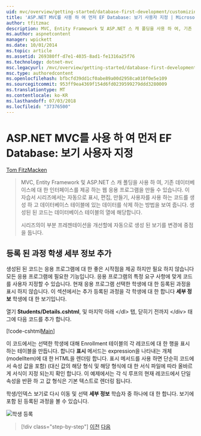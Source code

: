 ```yaml
---
uid: mvc/overview/getting-started/database-first-development/customizing-a-view
title: 'ASP.NET MVC를 사용 하 여 먼저 EF Database: 보기 사용자 지정 | Microsoft Docs'
author: tfitzmac
description: MVC, Entity Framework 및 ASP.NET 스 캐 폴딩을 사용 하 여, 기존 데이터베이스에 대 한 인터페이스를 제공 하는 웹 응용 프로그램을 만들 수 있습니다. 이 자습서 seri...
ms.author: aspnetcontent
manager: wpickett
ms.date: 10/01/2014
ms.topic: article
ms.assetid: 269380ff-d7e1-4035-8ad1-fe1316a25f76
ms.technology: dotnet-mvc
msc.legacyurl: /mvc/overview/getting-started/database-first-development/customizing-a-view
msc.type: authoredcontent
ms.openlocfilehash: bfbcfd39dd1cf0abe89a00d2958ca010f0e5e109
ms.sourcegitcommit: 953ff9ea4369f154d6fd0239599279ddd3280009
ms.translationtype: MT
ms.contentlocale: ko-KR
ms.lasthandoff: 07/03/2018
ms.locfileid: "37376500"
---
```

<a name="ef-database-first-with-aspnet-mvc-customizing-a-view"></a>ASP.NET MVC를 사용 하 여 먼저 EF Database: 보기 사용자 지정
====================
[Tom FitzMacken](https://github.com/tfitzmac)

> MVC, Entity Framework 및 ASP.NET 스 캐 폴딩을 사용 하 여, 기존 데이터베이스에 대 한 인터페이스를 제공 하는 웹 응용 프로그램을 만들 수 있습니다. 이 자습서 시리즈에서는 자동으로 표시, 편집, 만들기, 사용자를 사용 하는 코드를 생성 하 고 데이터베이스 테이블에 있는 데이터를 삭제 하는 방법을 보여 줍니다. 생성된 된 코드는 데이터베이스 테이블의 열에 해당합니다.
> 
> 시리즈의이 부분 프레젠테이션을 개선할에 자동으로 생성 된 보기를 변경에 중점을 둡니다.


## <a name="add-enrolled-courses-to-student-details"></a>등록 된 과정 학생 세부 정보 추가

생성된 된 코드는 응용 프로그램에 대 한 좋은 시작점을 제공 하지만 필요 하지 않습니다 모든 응용 프로그램에 필요한 기능입니다. 응용 프로그램의 특정 요구 사항에 맞게 코드를 사용자 지정할 수 있습니다. 현재 응용 프로그램 선택한 학생에 대 한 등록된 과정을 표시 하지 않습니다. 이 섹션에서는 추가 등록된 과정을 각 학생에 대 한 합니다 **세부 정보** 학생에 대 한 보기입니다.

열기 **Students/Details.cshtml**, 및 마지막 아래 &lt;/dl&gt; 탭, 닫히기 전까지 &lt;/div&gt; 태그에 다음 코드를 추가 합니다.

[!code-cshtml[Main](customizing-a-view/samples/sample1.cshtml)]

이 코드에서는 선택한 학생에 대해 Enrollment 테이블의 각 레코드에 대 한 행을 표시 하는 테이블을 만듭니다. 합니다 **표시** 메서드는 expression을 나타내는 개체 (modelItem)에 대 한 HTML을 렌더링 합니다. 표시 메서드를 사용 하면 단순히 코드에서 속성 값을 포함) (대신 값의 해당 형식 및 해당 형식에 대 한 서식 파일에 따라 올바르게 서식이 지정 되는지 확인 합니다. 이 예제에서는 각 식 루프의 현재 레코드에서 단일 속성을 반환 하 고 값 형식은 기본 텍스트로 렌더링 됩니다.

학생/인덱스 보기로 다시 이동 및 선택 **세부 정보** 학습자 중 하나에 대 한 합니다. 보기에 포함 된 등록된 과정을 볼 수 있습니다.

![학생 등록](customizing-a-view/_static/image1.png)

> [!div class="step-by-step"]
> [이전](changing-the-database.md)
> [다음](enhancing-data-validation.md)

